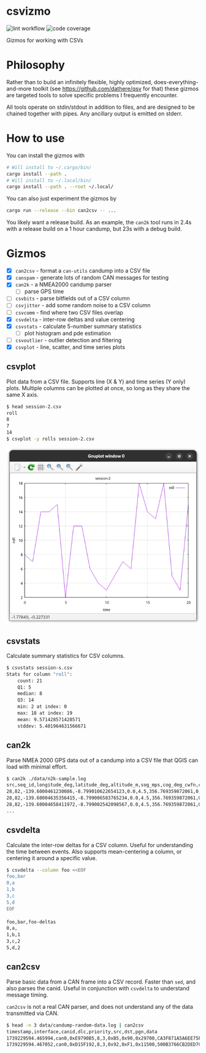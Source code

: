 # csvizmo

![lint workflow](https://github.com/Notgnoshi/csvizmo/actions/workflows/lint.yml/badge.svg?event=push)
![code coverage](https://img.shields.io/endpoint?url=https://gist.githubusercontent.com/Notgnoshi/5c7197add87b1263923e0cbfb85477a8/raw/csvizmo-coverage.json)

Gizmos for working with CSVs

# Philosophy

Rather than to build an infinitely flexible, highly optimized, does-everything-and-more toolkit (see
<https://github.com/dathere/qsv> for that) these gizmos are targeted tools to solve specific
problems I frequently encounter.

All tools operate on stdin/stdout in addition to files, and are designed to be chained together with
pipes. Any ancillary output is emitted on stderr.

# How to use

You can install the gizmos with

```sh
# Will install to ~/.cargo/bin/
cargo install --path .
# Will install to ~/.local/bin/
cargo install --path . --root ~/.local/
```

You can also just experiment the gizmos by

```sh
cargo run --release --bin can2csv -- ...
```

You likely want a release build. As an example, the `can2k` tool runs in 2.4s with a release build
on a 1 hour candump, but 23s with a debug build.

# Gizmos

* [x] `can2csv` - format a `can-utils` candump into a CSV file
* [x] `canspam` - generate lots of random CAN messages for testing
* [x] `can2k` - a NMEA2000 candump parser
  * [ ] parse GPS time
* [ ] `csvbits` - parse bitfields out of a CSV column
* [ ] `csvjitter` - add some random noise to a CSV column
* [ ] `csvcomm` - find where two CSV files overlap
* [x] `csvdelta` - inter-row deltas and value centering
* [x] `csvstats` - calculate 5-number summary statistics
  * [ ] plot histogram and pde estimation
* [ ] `csvoutlier` - outlier detection and filtering
* [x] `csvplot` - line, scatter, and time series plots

## csvplot

Plot data from a CSV file. Supports line (X & Y) and time series (Y only) plots. Multiple columns
can be plotted at once, so long as they share the same X axis.

```sh
$ head session-2.csv
roll
8
7
14
$ csvplot -y rolls session-2.csv
```

![D&D rolls](./data/session-2-rolls.png)

## csvstats

Calculate summary statistics for CSV columns.

```sh
$ csvstats session-s.csv
Stats for column "roll":
    count: 21
    Q1: 5
    median: 8
    Q3: 14
    min: 2 at index: 0
    max: 18 at index: 19
    mean: 9.571428571428571
    stddev: 5.401964631566671
```

## can2k

Parse NMEA 2000 GPS data out of a candump into a CSV file that QGIS can load with minimal effort.

```sh
$ can2k ./data/n2k-sample.log
src,seq_id,longitude_deg,latitude_deg,altitude_m,sog_mps,cog_deg_cwfn,cog_ref,method,msg_timestamp,gps_timestamp,gps_age,msg
28,82,-139.6000461230086,-8.799010622654123,0.0,4.5,356.769359872061,0,4,1739920494.579828,,0.0,GNSS Position Data
28,82,-139.60004635356415,-8.799006583765234,0.0,4.5,356.769359872061,0,4,1739920494.675967,,0.0,Position Delta
28,82,-139.60004658411972,-8.799002542098567,0.0,4.5,356.769359872061,0,4,1739920494.775932,,0.0,Position Delta
...
```

## csvdelta

Calculate the inter-row deltas for a CSV column. Useful for understanding the time between events.
Also supports mean-centering a column, or centering it around a specific value.

```sh
$ csvdelta --column foo <<EOF
foo,bar
0,a
1,b
3,c
5,d
EOF

foo,bar,foo-deltas
0,a,
1,b,1
3,c,2
5,d,2
```

## can2csv

Parse basic data from a CAN frame into a CSV record. Faster than `sed`, and also parses the canid.
Useful in conjunction with `csvdelta` to understand message timing.

`can2csv` is not a real CAN parser, and does not understand any of the data transmitted via CAN.

```sh
$ head -n 3 data/candump-random-data.log | can2csv
timestamp,interface,canid,dlc,priority,src,dst,pgn,data
1739229594.465994,can0,0xE9790B5,8,3,0xB5,0x90,0x29700,CA3F871A5A6EE75F
1739229594.467052,can0,0xD15F192,8,3,0x92,0xF1,0x11500,500B3766CB2DED7C
```
